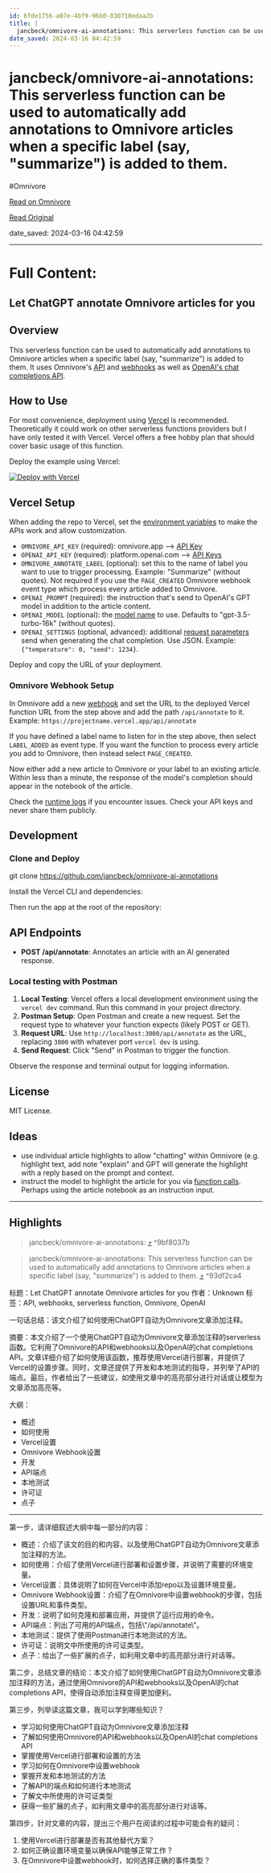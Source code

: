```yaml
---
id: 6fde1756-a07e-4bf9-96b0-830710edaa2b
title: |
  jancbeck/omnivore-ai-annotations: This serverless function can be used to automatically add annotations to Omnivore articles when a specific label (say, "summarize") is added to them.
date_saved: 2024-03-16 04:42:59
---
```


# jancbeck/omnivore-ai-annotations: This serverless function can be used to automatically add annotations to Omnivore articles when a specific label (say, "summarize") is added to them.
#Omnivore

[Read on Omnivore](https://omnivore.app/me/jancbeck-omnivore-ai-annotations-this-serverless-function-can-be-18e466db8dd)

[Read Original](https://github.com/jancbeck/omnivore-ai-annotations)

date_saved: 2024-03-16 04:42:59


--- 

# Full Content: 

## Let ChatGPT annotate Omnivore articles for you

[](#let-chatgpt-annotate-omnivore-articles-for-you)

## Overview

[](#overview)

This serverless function can be used to automatically add annotations to Omnivore articles when a specific label (say, "summarize") is added to them. It uses Omnivore's [API](https://docs.omnivore.app/integrations/api.html) and [webhooks](https://docs.omnivore.app/integrations/webhooks.html) as well as [OpenAI's chat completions API](https://platform.openai.com/docs/guides/text-generation).

## How to Use

[](#how-to-use)

For most convenience, deployment using [Vercel](https://vercel.com/) is recommended. Theoretically it could work on other serverless functions providers but I have only tested it with Vercel. Vercel offers a free hobby plan that should cover basic usage of this function.

Deploy the example using Vercel:

[![Deploy with Vercel](https://proxy-prod.omnivore-image-cache.app/0x0,sSnyGZ2HV6ocXJMT5qZeSj4kNby0gw7HuqwoaNw1Ny1s/https://camo.githubusercontent.com/0d115430c1db17132964386282927e5e313543c7d868fc06bc9a7c65d7ec974e/68747470733a2f2f76657263656c2e636f6d2f627574746f6e)](https://vercel.com/new/clone?repository-url=https%3A%2F%2Fgithub.com%2Fjancbeck%2Fomnivore-ai-annotations%2Ftree%2Fmain&env=OMNIVORE%5FAPI%5FKEY,OPENAI%5FAPI%5FKEY,OMNIVORE%5FANNOTATE%5FLABEL,OPENAI%5FPROMPT&envDescription=API%20keys%20are%20required.%20OMNIVORE%5FANNOTATE%5FLABEL%20is%20the%20name%20label%20that%20should%20trigger%20the%20workflow.%20OPENAI%5FPROMPT%20contains%20instructions%20for%20the%20AI%20model.&envLink=https%3A%2F%2Fgithub.com%2Fjancbeck%2Fomnivore-ai-annotations%2Ftree%2Fmain%23vercel-setup)

## Vercel Setup

[](#vercel-setup)

When adding the repo to Vercel, set the [environment variables](https://vercel.com/docs/projects/environment-variables) to make the APIs work and allow customization.

* `OMNIVORE_API_KEY` (required): omnivore.app --> [API Key](https://omnivore.app/settings/api)
* `OPENAI_API_KEY` (required): platform.openai.com --> [API Keys](https://platform.openai.com/api-keys)
* `OMNIVORE_ANNOTATE_LABEL` (optional): set this to the name of label you want to use to trigger processing. Example: "Summarize" (without quotes). Not required if you use the `PAGE_CREATED` Omnivore webhook event type which process every article added to Omnivore.
* `OPENAI_PROMPT` (required): the instruction that's send to OpenAI's GPT model in addition to the article content.
* `OPENAI_MODEL` (optional): the [model name](https://platform.openai.com/docs/models/gpt-4-and-gpt-4-turbo) to use. Defaults to "gpt-3.5-turbo-16k" (without quotes).
* `OPENAI_SETTINGS` (optional, advanced): additional [request parameters](https://platform.openai.com/docs/api-reference/chat/create) send when generating the chat completion. Use JSON. Example: `{"temperature": 0, "seed": 1234}`.

Deploy and copy the URL of your deployment.

### Omnivore Webhook Setup

[](#omnivore-webhook-setup)

In Omnivore add a new [webhook](https://omnivore.app/settings/webhooks) and set the URL to the deployed Vercel function URL from the step above and add the path `/api/annotate` to it. Example: `https://projectname.vercel.app/api/annotate`

If you have defined a label name to listen for in the step above, then select `LABEL_ADDED` as event type. If you want the function to process every article you add to Omnivore, then instead select `PAGE_CREATED`.

Now either add a new article to Omnivore or your label to an existing article. Within less than a minute, the response of the model's completion should appear in the notebook of the article.

Check the [runtime logs](https://vercel.com/docs/observability/runtime-logs) if you encounter issues. Check your API keys and never share them publicly.

## Development

[](#development)

### Clone and Deploy

[](#clone-and-deploy)

git clone https://github.com/jancbeck/omnivore-ai-annotations

Install the Vercel CLI and dependencies:

Then run the app at the root of the repository:

## API Endpoints

[](#api-endpoints)

* **POST /api/annotate**: Annotates an article with an AI generated response.

### Local testing with Postman

[](#local-testing-with-postman)

1. **Local Testing**: Vercel offers a local development environment using the `vercel dev` command. Run this command in your project directory.
2. **Postman Setup**: Open Postman and create a new request. Set the request type to whatever your function expects (likely POST or GET).
3. **Request URL**: Use `http://localhost:3000/api/annotate` as the URL, replacing `3000` with whatever port `vercel dev` is using.
4. **Send Request**: Click "Send" in Postman to trigger the function.

Observe the response and terminal output for logging information.

## License

[](#license)

MIT License.

## Ideas

[](#ideas)

* use individual article highlights to allow "chatting" within Omnivore (e.g. highlight text, add note "explain" and GPT will generate the highlight with a reply based on the prompt and context.
* instruct the model to highlight the article for you via [function calls](https://platform.openai.com/docs/guides/function-calling). Perhaps using the article notebook as an instruction input.

---

## Highlights

> jancbeck/omnivore-ai-annotations: [⤴️](https://omnivore.app/me/jancbeck-omnivore-ai-annotations-this-serverless-function-can-be-18e466db8dd#9bf8037b-fe2f-4bd1-a277-d24290f557a7)  ^9bf8037b

> jancbeck/omnivore-ai-annotations: This serverless function can be used to automatically add annotations to Omnivore articles when a specific label (say, "summarize") is added to them. [⤴️](https://omnivore.app/me/jancbeck-omnivore-ai-annotations-this-serverless-function-can-be-18e466db8dd#93df2ca4-a433-4400-8107-197af5033a3d)  ^93df2ca4

标题：Let ChatGPT annotate Omnivore articles for you
作者：Unknown
标签：API, webhooks, serverless function, Omnivore, OpenAI

一句话总结：该文介绍了如何使用ChatGPT自动为Omnivore文章添加注释。

摘要：本文介绍了一个使用ChatGPT自动为Omnivore文章添加注释的serverless函数。它利用了Omnivore的API和webhooks以及OpenAI的chat completions API。文章详细介绍了如何使用该函数，推荐使用Vercel进行部署，并提供了Vercel的设置步骤。同时，文章还提供了开发和本地测试的指导，并列举了API的端点。最后，作者给出了一些建议，如使用文章中的高亮部分进行对话或让模型为文章添加高亮等。

大纲：
- 概述
- 如何使用
- Vercel设置
- Omnivore Webhook设置
- 开发
- API端点
- 本地测试
- 许可证
- 点子

---

第一步，请详细叙述大纲中每一部分的内容：

- 概述：介绍了该文的目的和内容，以及使用ChatGPT自动为Omnivore文章添加注释的方法。
- 如何使用：介绍了使用Vercel进行部署和设置步骤，并说明了需要的环境变量。
- Vercel设置：具体说明了如何在Vercel中添加repo以及设置环境变量。
- Omnivore Webhook设置：介绍了在Omnivore中设置webhook的步骤，包括设置URL和事件类型。
- 开发：说明了如何克隆和部署应用，并提供了运行应用的命令。
- API端点：列出了可用的API端点，包括\\"/api/annotate\\"。
- 本地测试：提供了使用Postman进行本地测试的方法。
- 许可证：说明文中所使用的许可证类型。
- 点子：给出了一些扩展的点子，如利用文章中的高亮部分进行对话等。

第二步，总结文章的结论：本文介绍了如何使用ChatGPT自动为Omnivore文章添加注释的方法，通过使用Omnivore的API和webhooks以及OpenAI的chat completions API，使得自动添加注释变得更加便利。

第三步，列举读这篇文章，我可以学到哪些知识？
- 学习如何使用ChatGPT自动为Omnivore文章添加注释
- 了解如何使用Omnivore的API和webhooks以及OpenAI的chat completions API
- 掌握使用Vercel进行部署和设置的方法
- 学习如何在Omnivore中设置webhook
- 掌握开发和本地测试的方法
- 了解API的端点和如何进行本地测试
- 了解文中所使用的许可证类型
- 获得一些扩展的点子，如利用文章中的高亮部分进行对话等。

第四步，针对文章的内容，提出三个用户在阅读的过程中可能会有的疑问：
1. 使用Vercel进行部署是否有其他替代方案？
2. 如何正确设置环境变量以确保API能够正常工作？
3. 在Omnivore中设置webhook时，如何选择正确的事件类型？

